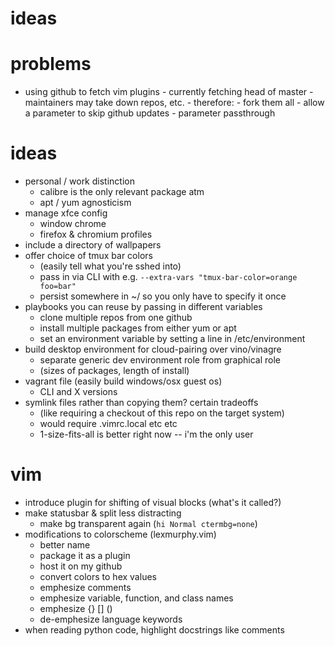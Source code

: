 # ideas

# problems

- using github to fetch vim plugins
        - currently fetching head of master
        - maintainers may take down repos, etc.
        - therefore:
                - fork them all
                - allow a parameter to skip github updates
                        - parameter passthrough

# ideas

- personal / work distinction
  - calibre is the only relevant package atm
  - apt / yum agnosticism
- manage xfce config
  - window chrome
  - firefox & chromium profiles
- include a directory of wallpapers
- offer choice of tmux bar colors 
  - (easily tell what you're sshed into)
   - pass in via CLI with e.g. `--extra-vars "tmux-bar-color=orange foo=bar"`
   - persist somewhere in ~/ so you only have to specify it once
- playbooks you can reuse by passing in different variables
  - clone multiple repos from one github
  - install multiple packages from either yum or apt
  - set an environment variable by setting a line in /etc/environment
- build desktop environment for cloud-pairing over vino/vinagre
  - separate generic dev environment role from graphical role
  - (sizes of packages, length of install)
- vagrant file (easily build windows/osx guest os)
  - CLI and X versions
- symlink files rather than copying them? certain tradeoffs
  - (like requiring a checkout of this repo on the target system)
  - would require .vimrc.local etc etc
  - 1-size-fits-all is better right now -- i'm the only user

# vim

- introduce plugin for shifting of visual blocks (what's it called?)
- make statusbar & split less distracting
    - make bg transparent again (`hi Normal ctermbg=none`)
- modifications to colorscheme (lexmurphy.vim)
    - better name
    - package it as a plugin
    - host it on my github
    - convert colors to hex values
    - emphesize comments
    - emphesize variable, function, and class names
    - emphesize {} [] ()
    - de-emphesize language keywords
- when reading python code, highlight docstrings like comments
